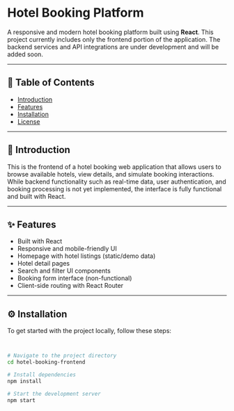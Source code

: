 # Hotel Booking Platform 

A responsive and modern hotel booking platform built using **React**. This project currently includes only the frontend portion of the application. The backend services and API integrations are under development and will be added soon.

---

## 📑 Table of Contents

- [Introduction](#introduction)
- [Features](#features)
- [Installation](#installation)
- [License](#license)

---

## 📌 Introduction

This is the frontend of a hotel booking web application that allows users to browse available hotels, view details, and simulate booking interactions. While backend functionality such as real-time data, user authentication, and booking processing is not yet implemented, the interface is fully functional and built with React.

---

## ✨ Features

- Built with React
- Responsive and mobile-friendly UI
- Homepage with hotel listings (static/demo data)
- Hotel detail pages
- Search and filter UI components
- Booking form interface (non-functional)
- Client-side routing with React Router

---

## ⚙️ Installation

To get started with the project locally, follow these steps:

```bash


# Navigate to the project directory
cd hotel-booking-frontend

# Install dependencies
npm install

# Start the development server
npm start
